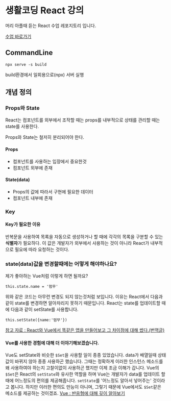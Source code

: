 # 생활코딩 React 강의
머리 아플때 듣는 React 수업 레포지토리 입니다.

[수업 바로가기](https://www.youtube.com/playlist?list=PLuHgQVnccGMCRv6f8H9K5Xwsdyg4sFSdi)

## CommandLine

```
npx serve -s build
```

build환경에서 일회용으로(npx) 서버 실행

## 개념 정의

### Props와 State

React는 컴포넌트를 외부에서 조작할 때는 props를 내부적으로 상태를 관리할 때는 state를 사용한다.

Props와 State는 철저히 분리되어야 한다.

#### Props

* 컴포넌트를 사용하는 입장에서 중요한것 
* 컴포넌트 외부에 존재

#### State(data)

* Props의 값에 따라서 구현에 필요한 데이터
* 컴포넌트 내부에 존재

### Key

#### Key가 필요한 이유

반복문을 사용하여 목록을 자동으로 생성하거나 할 때에 각각의 목록을 구분할 수 있는 **식별자**가 필요하다.
이 값은 개발자가 외부에서 사용하는 것이 아니라 React가 내부적으로 필요에 따라 요청하는 것이다.

### state(data)값을 변경할때에는 어떻게 해야하나요?

제가 좋아하는 Vue처럼 이렇게 하면 될까요?

```
this.state.name = '멈무'
```

위와 같은 코드는 아무런 변경도 되지 않는것처럼 보입니다.
이유는 React에서 다음과 같이 state를 변경하면 알아차리지 못하기 때문입니다.
React는 state를 업데이트할 때에 다음과 같이 setState를 사용합니다.

```
this.setState({name:'멈무'})
```

[참고 자료 : React와 Vue에서 똑같은 앱을 만들어보고 그 차이점에 대해 썼다.(번역글)](https://medium.com/@erwinousy/%EB%82%9C-react%EC%99%80-vue%EC%97%90%EC%84%9C-%EC%99%84%EC%A0%84%ED%9E%88-%EA%B0%99%EC%9D%80-%EC%95%B1%EC%9D%84-%EB%A7%8C%EB%93%A4%EC%97%88%EB%8B%A4-%EC%9D%B4%EA%B2%83%EC%9D%80-%EA%B7%B8-%EC%B0%A8%EC%9D%B4%EC%A0%90%EC%9D%B4%EB%8B%A4-5cffcbfe287f)

#### Vue를 사용한 경험에 대해 더 이야기해보겠습니다.

Vue도 setState와 비슷한 `$Set`을 사용할 일이 종종 있었습니다. data가 배열일때 상태값이 바뀌지 않아 종종 사용하곤 했습니다.
그때는 정확하게 이러한 인스턴스 메소드를 왜 사용하여야 하는지 고찰이없이 사용하곤 했지만 이제 조금 이해가 갑니다.
Vue의 `$Set`은 React의 `setState`와 유사한 역할을 하며 Vue는 개발자가 data를 업데이트 할 때에 어느정도의 편의를 제공해줍니다. `setState`를 '어느정도 알아서 넣어주는' 것이라고 봅니다. 하지만 이러한 편의도 만능이 아니며, 그렇기 때문에 Vue에서도 `$Set`같은 메소드를 제공하는 것이겠죠.
[Vue : 반응형에 대해 깊이 알아보기](https://kr.vuejs.org/v2/guide/reactivity.html)